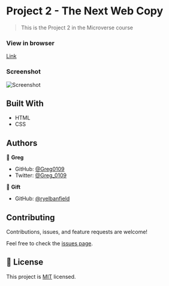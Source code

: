 # Project 2 - The Next Web Copy

> This is the Project 2 in the Microverse course

### View in browser
[Link](https://greg0109.github.io/TheNextWeb/)

### Screenshot
![Screenshot](assets/Screenshot.png)

## Built With

- HTML
- CSS

## Authors

👤 **Greg**

- GitHub: [@Greg0109](https://github.com/greg0109)
- Twitter: [@Greg_0109](https://twitter.com/greg_0109)

👤 **Gift**

- GitHub: [@ryelbanfield](https://github.com/Ghiftee)

## Contributing

Contributions, issues, and feature requests are welcome!

Feel free to check the [issues page](issues/).

## 📝 License

This project is [MIT](LICENSE) licensed.
